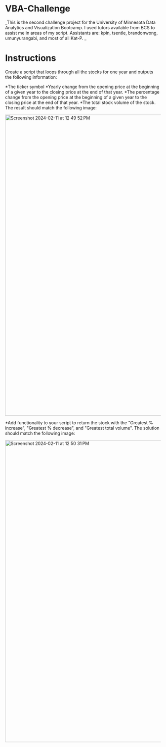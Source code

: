 # VBA-Challenge

_This is the second challenge project for the University of Minnesota Data Analytics and Visualization Bootcamp. I used tutors available from BCS to assist me in areas of my script. Assistants are: kpin, tsentle, brandonwong, umunyurangabi, and most of all Kat-P. _

# Instructions
Create a script that loops through all the stocks for one year and outputs the following information:

*The ticker symbol
*Yearly change from the opening price at the beginning of a given year to the closing price at the end of that year.
*The percentage change from the opening price at the beginning of a given year to the closing price at the end of that year.
*The total stock volume of the stock. The result should match the following image:

<img width="973" alt="Screenshot 2024-02-11 at 12 49 52 PM" src="https://github.com/AshleyKAnderson/VBA-Challenge/assets/151413928/67585e91-6987-4752-85ab-2b739ee9e169">

*Add functionality to your script to return the stock with the "Greatest % increase", "Greatest % decrease", and "Greatest total volume". The solution should match the following image:

<img width="976" alt="Screenshot 2024-02-11 at 12 50 31 PM" src="https://github.com/AshleyKAnderson/VBA-Challenge/assets/151413928/99127233-7c7e-4f1a-bc5d-8775503b635c">
